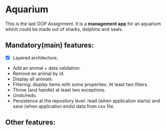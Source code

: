 # Aquarium

This is the last OOP Assignment.
It is a **management app** for an aquarium which could be made out of sharks, dolphins and seals.

## Mandatory(main) features:
- [x] Layered architecture.
- Add an animal + data validation.
- Remove an animal by id.
- Display all animals.
- Filtering: display items with some properties. At least two filters.
- Throw (and handle) at least two exceptions.
- Undo/redo.
- Persistence at the repository level: read (when application starts) and save (when application ends) data from csv file.

## Other features:

